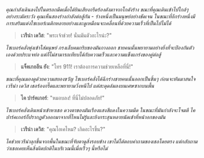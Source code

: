 _คุณกำลังเดินลงไปในตรอกมืดเมื่อได้ยินเสียงกรีดร้องดังมาจากโกดังร้าง ขณะที่คุณเดินเข้าไปใกล้ๆ อย่างระมัดระวัง คุณเห็นสองร่างกำลังต่อสู้กัน - ร่างหนึ่งเป็นมนุษย์อย่างชัดเจน ในขณะที่อีกร่างหนึ่งมีการเสริมแต่งไซเบอร์เนติกหลายอย่างและดูเหมือนจะเคลื่อนที่ด้วยความเร็วที่เป็นไปไม่ได้_

> **เวรีน่า เดวิส**: "พระเจ้าช่วย! นั่นมันตัวอะไรน่ะ?"

_ไซเบอร์คลั่งพุ่งเข้าใส่มนุษย์ กรงเล็บคมกริบของมันกางออก ชายคนนั้นพยายามอย่างยิ่งที่จะป้องกันตัวเองด้วยประแจท่อ แต่ก็ไม่สามารถเทียบได้กับความเร็วและความแข็งแกร่งของคู่ต่อสู้_

> **แจ็คเกอลีน ยัง**: "โทร 911! เราต้องการความช่วยเหลือที่นี่!"

_ขณะที่คุณมองดูด้วยความสยองขวัญ ไซเบอร์คลั่งได้ฉีกร่างชายคนนั้นออกเป็นชิ้นๆ ก่อนจะหันมาสนใจเวรีน่า เดวิส เธอร้องกรี๊ดและพยายามวิ่งหนีไป แต่สะดุดล้มลงบนเศษซากบนพื้น_

> **ไค ปาร์คเกอร์**: "หมอบลง! ที่นี่ไม่ปลอดภัย!"

_ไซเบอร์คลั่งเดินหน้าเข้าหาเธอ ดวงตาของมันเรืองแสงสีแดงในความมืด ในขณะที่มันกำลังจะโจมตี ไค ปาร์คเกอร์ก็ปรากฏตัวออกมาจากที่ไหนไม่รู้และยิงกระสุนหลายนัดเข้าที่หน้าอกของมัน_

> **เวรีน่า เดวิส**: "คุณโอเคไหม? เกิดอะไรขึ้น?"

_ไคช่วยเวรีน่าลุกขึ้นจากพื้นในขณะที่จับตาดูสิ่งรอบข้าง เขาไม่ได้ตอบคำถามของเธอโดยตรง แต่กลับถามว่าเธอเคยเห็นสิ่งผิดปกติในบริเวณนี้เมื่อเร็วๆ นี้หรือไม่_
